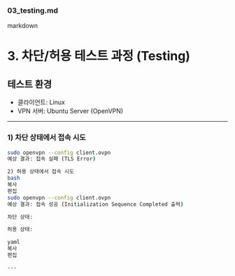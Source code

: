 ### **03_testing.md**
markdown
# 3. 차단/허용 테스트 과정 (Testing)

## 테스트 환경
- 클라이언트: Linux
- VPN 서버: Ubuntu Server (OpenVPN)

---

### 1) 차단 상태에서 접속 시도
```bash
sudo openvpn --config client.ovpn
예상 결과: 접속 실패 (TLS Error)

2) 허용 상태에서 접속 시도
bash
복사
편집
sudo openvpn --config client.ovpn
예상 결과: 접속 성공 (Initialization Sequence Completed 출력)

차단 상태:

허용 상태:

yaml
복사
편집

---
